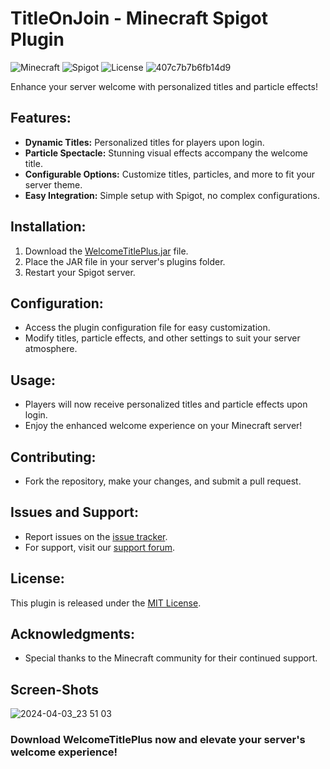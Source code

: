 # TitleOnJoin - Minecraft Spigot Plugin
![Minecraft](https://img.shields.io/badge/Minecraft-1.20+-brightgreen.svg)
![Spigot](https://img.shields.io/badge/Spigot-1.20.2-orange.svg)
![License](https://img.shields.io/badge/License-MIT-blue.svg)
![407c7b7b6fb14d9](https://github.com/s5y-ux/TitleOnJoin/assets/59636597/9a23e3be-18d5-4b36-966b-982edf9f181c)


Enhance your server welcome with personalized titles and particle effects!

## Features:

- **Dynamic Titles:** Personalized titles for players upon login.
- **Particle Spectacle:** Stunning visual effects accompany the welcome title.
- **Configurable Options:** Customize titles, particles, and more to fit your server theme.
- **Easy Integration:** Simple setup with Spigot, no complex configurations.

## Installation:

1. Download the [WelcomeTitlePlus.jar](https://www.spigotmc.org/resources/titleonjoin.113517/) file.
2. Place the JAR file in your server's plugins folder.
3. Restart your Spigot server.

## Configuration:

- Access the plugin configuration file for easy customization.
- Modify titles, particle effects, and other settings to suit your server atmosphere.

## Usage:

- Players will now receive personalized titles and particle effects upon login.
- Enjoy the enhanced welcome experience on your Minecraft server!

## Contributing:

- Fork the repository, make your changes, and submit a pull request.

## Issues and Support:

- Report issues on the [issue tracker](https://example.com/issue-tracker).
- For support, visit our [support forum](https://example.com/support-forum).

## License:

This plugin is released under the [MIT License](https://example.com/license).

## Acknowledgments:

- Special thanks to the Minecraft community for their continued support.

## Screen-Shots

![2024-04-03_23 51 03](https://github.com/s5y-ux/TitleOnJoin/assets/59636597/b5bda2fe-17e5-44ff-acbd-c29030cecb9e)


### Download WelcomeTitlePlus now and elevate your server's welcome experience!
